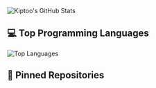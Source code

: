 
![Kiptoo's GitHub Stats](https://github-readme-stats.vercel.app/api?username=Kiptoo-Deus&show_icons=true&theme=radical)

## 💻 Top Programming Languages
![Top Languages](https://github-readme-stats.vercel.app/api/top-langs/?username=Kiptoo-Deus&layout=compact&theme=radical)



## 📌 Pinned Repositories
<!-- You can add pinned repos manually or use GitHub's pinning feature -->


